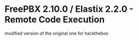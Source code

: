# FreePBX 2.10.0 / Elastix 2.2.0 - Remote Code Execution
 modified version of the original one for hackthebox
